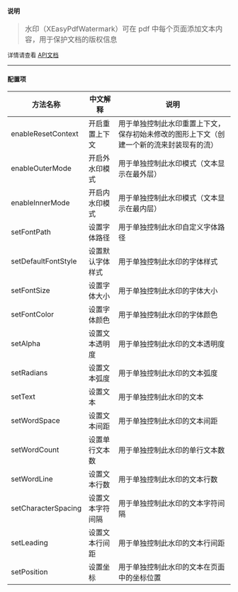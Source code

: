 #### 说明
> <font size=3>水印（XEasyPdfWatermark）可在 pdf 中每个页面添加文本内容，用于保护文档的版权信息</font>

<font size=2>详情请查看 [API文档](/md/pdfbox/api文档.md)</font>

---

#### 配置项
|方法名称   |中文解释   |说明   |
|---|---|---|
|enableResetContext   |开启重置上下文   |用于单独控制此水印重置上下文，保存初始未修改的图形上下文（创建一个新的流来封装现有的流）   |
|enableOuterMode   |开启外水印模式   |用于单独控制此水印模式（文本显示在最外层）   |
|enableInnerMode   |开启内水印模式   |用于单独控制此水印模式（文本显示在最内层）   |
|setFontPath   |设置字体路径   |用于单独控制此水印自定义字体路径   |
|setDefaultFontStyle   |设置默认字体样式   |用于单独控制此水印的字体样式   |
|setFontSize   |设置字体大小   |用于单独控制此水印的字体大小   |
|setFontColor   |设置字体颜色   |用于单独控制此水印的字体颜色   |
|setAlpha   |设置文本透明度   |用于单独控制此水印的文本透明度   |
|setRadians   |设置文本弧度   |用于单独控制此水印的文本弧度   |
|setText   |设置文本   |用于单独控制此水印的文本   |
|setWordSpace   |设置文本间距   |用于单独控制此水印的文本间距   |
|setWordCount   |设置单行文本数   |用于单独控制此水印的单行文本数   |
|setWordLine   |设置文本行数   |用于单独控制此水印的文本行数   |
|setCharacterSpacing   |设置文本字符间隔   |用于单独控制此水印的文本字符间隔   |
|setLeading   |设置文本行间距   |用于单独控制此水印的文本行间距   |
|setPosition   |设置坐标   |用于单独控制此水印的文本在页面中的坐标位置   |
